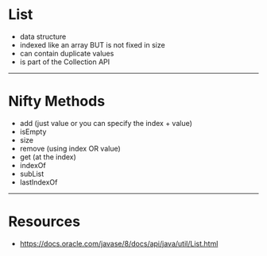 # List
- data structure
- indexed like an array BUT is not fixed in size
- can contain duplicate values
- is part of the Collection API

---

# Nifty Methods
- add (just value or you can specify the index + value)
- isEmpty
- size
- remove (using index OR value)
- get (at the index)
- indexOf
- subList
- lastIndexOf

---

# Resources
- https://docs.oracle.com/javase/8/docs/api/java/util/List.html